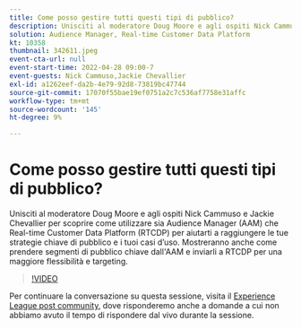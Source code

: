 ```yaml
---
title: Come posso gestire tutti questi tipi di pubblico?
description: Unisciti al moderatore Doug Moore e agli ospiti Nick Cammuso e Jackie Chevallier mentre osservano come utilizzare sia Audience Manager (AAM) che Real-time Customer Data Platform ... (Le descrizioni devono essere comprese tra 60 e 160 caratteri)
solution: Audience Manager, Real-time Customer Data Platform
kt: 10358
thumbnail: 342611.jpeg
event-cta-url: null
event-start-time: 2022-04-28 09:00-7
event-guests: Nick Cammuso,Jackie Chevallier
exl-id: a1262eef-da2b-4e79-92d8-73819bc47744
source-git-commit: 17070f55bae19ef0751a2c7c536af7758e31affc
workflow-type: tm+mt
source-wordcount: '145'
ht-degree: 9%

---
```


# Come posso gestire tutti questi tipi di pubblico?

Unisciti al moderatore Doug Moore e agli ospiti Nick Cammuso e Jackie Chevallier per scoprire come utilizzare sia Audience Manager (AAM) che Real-time Customer Data Platform (RTCDP) per aiutarti a raggiungere le tue strategie chiave di pubblico e i tuoi casi d’uso. Mostreranno anche come prendere segmenti di pubblico chiave dall&#39;AAM e inviarli a RTCDP per una maggiore flessibilità e targeting.

>[!VIDEO](https://video.tv.adobe.com/v/342611/?quality=12&learn=on)

Per continuare la conversazione su questa sessione, visita il [Experience League post community](https://experienceleaguecommunities.adobe.com/t5/adobe-audience-manager/experience-league-live-post-session-discussion-how-do-i-handle/m-p/450340#M419), dove risponderemo anche a domande a cui non abbiamo avuto il tempo di rispondere dal vivo durante la sessione.
